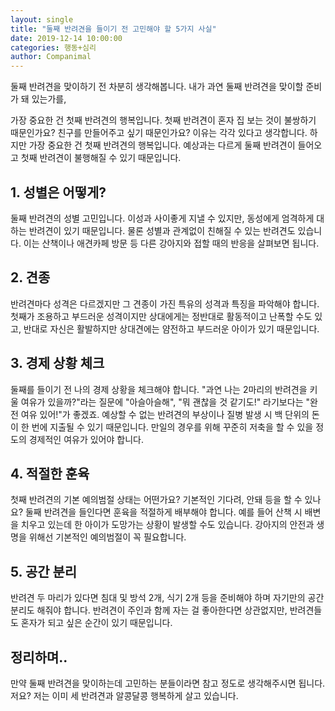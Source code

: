 ```yaml
---
layout: single
title: "둘째 반려견을 들이기 전 고민해야 할 5가지 사실"
date: 2019-12-14 10:00:00
categories: 행동+심리
author: Companimal
---
```


둘째 반려견을 맞이하기 전 차분히 생각해봅니다. 내가 과연 둘째 반려견을 맞이할 준비가 돼 있는가를,

가장 중요한 건 첫째 반려견의 행복입니다. 첫째 반려견이 혼자 집 보는 것이 불쌍하기 때문인가요? 친구를 만들어주고 싶기 때문인가요? 이유는 각각 있다고 생각합니다. 하지만 가장 중요한 건 첫째 반려견의 행복입니다. 예상과는 다르게 둘째 반려견이 들어오고 첫째 반려견이 불행해질 수 있기 때문입니다.

## 1. 성별은 어떻게?

둘째 반려견의 성별 고민입니다. 이성과 사이좋게 지낼 수 있지만, 동성에게 엄격하게 대하는 반려견이 있기 때문입니다. 물론 성별과 관계없이 친해질 수 있는 반려견도 있습니다. 이는 산책이나 애견카페 방문 등 다른 강아지와 접할 때의 반응을 살펴보면 됩니다.

## 2. 견종

반려견마다 성격은 다르겠지만 그 견종이 가진 특유의 성격과 특징을 파악해야 합니다. 첫째가 조용하고 부드러운 성격이지만 상대에게는 정반대로 활동적이고 난폭할 수도 있고, 반대로 자신은 활발하지만 상대견에는 얌전하고 부드러운 아이가 있기 때문입니다.

## 3. 경제 상황 체크

둘째를 들이기 전 나의 경제 상황을 체크해야 합니다. "과연 나는 2마리의 반려견을 키울 여유가 있을까?"라는 질문에 "아슬아슬해", "뭐 괜찮을 것 같기도!" 라기보다는 "완전 여유 있어!"가 좋겠죠. 예상할 수 없는 반려견의 부상이나 질병 발생 시 백 단위의 돈이 한 번에 지출될 수 있기 때문입니다. 만일의 경우를 위해 꾸준히 저축을 할 수 있을 정도의 경제적인 여유가 있어야 합니다.

## 4. 적절한 훈육

첫째 반려견의 기본 예의범절 상태는 어떤가요? 기본적인 기다려, 안돼 등을 할 수 있나요? 둘째 반려견을 들인다면 훈육을 적절하게 배부해야 합니다. 예를 들어 산책 시 배변을 치우고 있는데 한 아이가 도망가는 상황이 발생할 수도 있습니다. 강아지의 안전과 생명을 위해선 기본적인 예의범절이 꼭 필요합니다.

## 5. 공간 분리

반려견 두 마리가 있다면 침대 및 방석 2개, 식기 2개 등을 준비해야 하며 자기만의 공간 분리도 해줘야 합니다. 반려견이 주인과 함께 자는 걸 좋아한다면 상관없지만, 반려견들도 혼자가 되고 싶은 순간이 있기 때문입니다.

## 정리하며..

만약 둘째 반려견을 맞이하는데 고민하는 분들이라면 참고 정도로 생각해주시면 됩니다. 저요? 저는 이미 세 반려견과 알콩달콩 행복하게 살고 있습니다.
